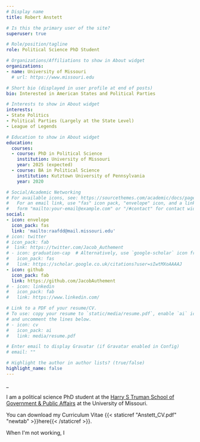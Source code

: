 ```yaml
---
# Display name
title: Robert Anstett

# Is this the primary user of the site?
superuser: true

# Role/position/tagline
role: Political Science PhD Student

# Organizations/Affiliations to show in About widget
organizations:
- name: University of Missouri
  # url: https://www.missouri.edu

# Short bio (displayed in user profile at end of posts)
bio: Interested in American States and Political Parties

# Interests to show in About widget
interests:
- State Politics 
- Political Parties (Largely at the State Level)
- League of Legends

# Education to show in About widget
education:
  courses:
  - course: PhD in Political Science
    institution: University of Missouri
    year: 2025 (expected)
  - course: BA in Political Science
    institution: Kutztown University of Pennsylvania
    year: 2020

# Social/Academic Networking
# For available icons, see: https://sourcethemes.com/academic/docs/page-builder/#icons
#   For an email link, use "fas" icon pack, "envelope" icon, and a link in the
#   form "mailto:your-email@example.com" or "/#contact" for contact widget.
social:
- icon: envelope
  icon_pack: fas
  link: 'mailto:raafdd@mail.missouri.edu'
# icon: twitter
# icon_pack: fab
#  link: https://twitter.com/Jacob_Authement
# - icon: graduation-cap  # Alternatively, use `google-scholar` icon from `ai` icon pack
#   icon_pack: fas
#   link: https://scholar.google.co.uk/citations?user=sIwtMXoAAAAJ
- icon: github
  icon_pack: fab
  link: https://github.com/JacobAuthement
# - icon: linkedin
#   icon_pack: fab
#   link: https://www.linkedin.com/

# Link to a PDF of your resume/CV.
# To use: copy your resume to `static/media/resume.pdf`, enable `ai` icons in `params.toml`, 
# and uncomment the lines below.
# - icon: cv
#   icon_pack: ai
#   link: media/resume.pdf

# Enter email to display Gravatar (if Gravatar enabled in Config)
# email: ""

# Highlight the author in author lists? (true/false)
highlight_name: false
---
```


_

I am a political science PhD student at the [Harry S Truman School of Government & Public Affairs](https://truman.missouri.edu) at the University of Missouri. 

You can download my Curriculum Vitae {{< staticref "Anstett_CV.pdf" "newtab" >}}here{{< /staticref >}}.

When I'm not working, I 
